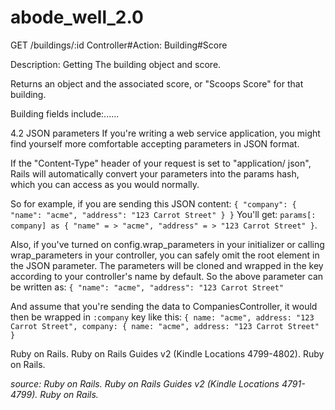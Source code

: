 # abode_well_2.0



<!-- stashed notes -->

GET  /buildings/:id
Controller#Action:  Building#Score

Description:
Getting The building object and score.

Returns an object and the associated score, or "Scoops Score" for that building.

Building fields include:......

<!-- for the GET routes: sending json objects -->

4.2 JSON parameters If you're writing a web service application, you might find yourself more comfortable accepting parameters in JSON format.

If the "Content-Type" header of your request is set to "application/ json", Rails will automatically convert your parameters into the params hash, which you can access as you would normally.

So for example, if you are sending this JSON content:
`{ "company": { "name": "acme", "address": "123 Carrot Street" } }`
You'll get:
`params[: company] as { "name" = > "acme", "address" = > "123 Carrot Street" }`.

Also, if you've turned on config.wrap_parameters in your initializer or calling wrap_parameters in your controller, you can safely omit the root element in the JSON parameter. The parameters will be cloned and wrapped in the key according to your controller's name by default. So the above parameter can be written as:
`{ "name": "acme", "address": "123 Carrot Street"`


And assume that you're sending the data to CompaniesController, it would then be wrapped in `:company` key like this:
`{ name: "acme", address: "123 Carrot Street", company: { name: "acme", address: "123 Carrot Street" }`

Ruby on Rails. Ruby on Rails Guides  v2 (Kindle Locations 4799-4802). Ruby on Rails.

*source: Ruby on Rails. Ruby on Rails Guides  v2 (Kindle Locations 4791-4799). Ruby on Rails.*

<!-- web: bundle exec rackup p $PORT ->